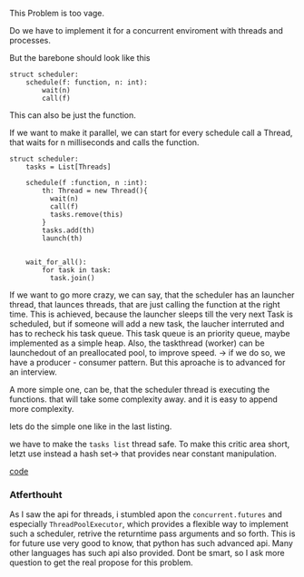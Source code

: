 This Problem is too vage.

Do we have to implement it for a concurrent enviroment with threads and processes. 

But the barebone should look like this
```
struct scheduler:
    schedule(f: function, n: int):
        wait(n)
        call(f)  
```
This can also be just the function.

If we want to make it parallel, we can start for every schedule call a Thread, that waits for n milliseconds and calls the function.
```
struct scheduler:
    tasks = List[Threads]

    schedule(f :function, n :int):
        th: Thread = new Thread(){
          wait(n)
          call(f)
          tasks.remove(this)
        }
        tasks.add(th)
        launch(th)


    wait_for_all():
        for task in task:
          task.join()
```

If we want to go more crazy, we can say, that the scheduler has an launcher thread, that launces threads, that are just calling the function at the right time.
This is achieved, because the launcher sleeps till the very next Task is scheduled, but if someone will add a new task, the laucher interruted and has to recheck his task queue.
This task queue is an priority queue, maybe implemented as a simple heap. Also, the taskthread (worker) can be launchedout of an preallocated pool, to improve speed.
-> if we do so, we have a producer - consumer pattern. But this aproache is to advanced for an interview. 

A more simple one, can be, that the scheduler thread is executing the functions. that will take some complexity away. and it is easy to append more complexity. 

lets do the simple one like in the last listing.

we have to make the `tasks list` thread safe. To make this critic area short, letzt use instead a hash set-> that provides near constant manipulation. 

[code](solution.py)



### Atferthouht
As I saw the api for threads, i stumbled apon the `concurrent.futures` and especially `ThreadPoolExecutor`, which provides a flexible way to implement such a scheduler, retrive the returntime pass arguments and so forth. 
This is for future use very good to know, that python has such advanced api. Many other languages has such api also provided. Dont be smart, so I ask more question to get the real propose for this problem. 
